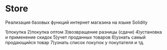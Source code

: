 # Store
Реализация базовых функций интернет магазина на языке Solidity

1)покупка
2)покупка оптом
3)возвращение разницы (сдачи)
4)установка и применение скидок
5)учет проданных товаров
6)узнать самый продающийся товар
7)узнать список покупок у покупателя 
и тд.
